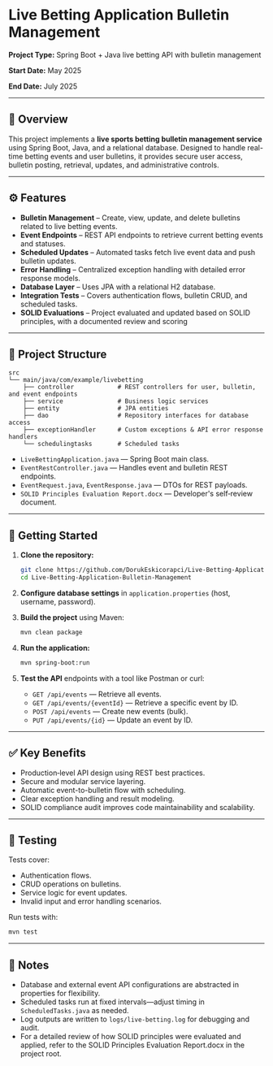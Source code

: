 # Live Betting Application Bulletin Management

**Project Type:** Spring Boot + Java live betting API with bulletin management

**Start Date:** May 2025

**End Date:** July 2025



---

## 🤩 Overview

This project implements a **live sports betting bulletin management service** using Spring Boot, Java, and a relational database. Designed to handle real-time betting events and user bulletins, it provides secure user access, bulletin posting, retrieval, updates, and administrative controls.

---

## ⚙️ Features

* **Bulletin Management** – Create, view, update, and delete bulletins related to live betting events.
* **Event Endpoints** – REST API endpoints to retrieve current betting events and statuses.
* **Scheduled Updates** – Automated tasks fetch live event data and push bulletin updates.
* **Error Handling** – Centralized exception handling with detailed error response models.
* **Database Layer** – Uses JPA with a relational H2 database.
* **Integration Tests** – Covers authentication flows, bulletin CRUD, and scheduled tasks.
* **SOLID Evaluations** – Project evaluated and updated based on SOLID principles, with a documented review and scoring

---

## 📁 Project Structure

```
src
└── main/java/com/example/livebetting
    ├── controller            # REST controllers for user, bulletin, and event endpoints
    ├── service               # Business logic services
    ├── entity                # JPA entities
    ├── dao                   # Repository interfaces for database access
    ├── exceptionHandler      # Custom exceptions & API error response handlers
    └── schedulingtasks       # Scheduled tasks 
```

* `LiveBettingApplication.java` — Spring Boot main class.
* `EventRestController.java` — Handles event and bulletin REST endpoints.
* `EventRequest.java`, `EventResponse.java` — DTOs for REST payloads.
* `SOLID Principles Evaluation Report.docx` — Developer's self‑review document.

---

## 🚀 Getting Started

1. **Clone the repository:**

   ```bash
   git clone https://github.com/DorukEskicorapci/Live-Betting-Application-Bulletin-Management.git
   cd Live-Betting-Application-Bulletin-Management
   ```
2. **Configure database settings** in `application.properties` (host, username, password).
3. **Build the project** using Maven:

   ```bash
   mvn clean package
   ```
4. **Run the application:**

   ```bash
   mvn spring-boot:run
   ```
5. **Test the API** endpoints with a tool like Postman or curl:

   * `GET /api/events` — Retrieve all events.
   * `GET /api/events/{eventId}` — Retrieve a specific event by ID.
   * `POST /api/events` — Create new events (bulk).
   * `PUT /api/events/{id}` — Update an event by ID.

---

## ✅ Key Benefits

* Production‑level API design using REST best practices.
* Secure and modular service layering.
* Automatic event-to-bulletin flow with scheduling.
* Clear exception handling and result modeling.
* SOLID compliance audit improves code maintainability and scalability.


---

## 🧰 Testing

Tests cover:

* Authentication flows.
* CRUD operations on bulletins.
* Service logic for event updates.
* Invalid input and error handling scenarios.

Run tests with:

```bash
mvn test
```

---

## 🧠 Notes

* Database and external event API configurations are abstracted in properties for flexibility.
* Scheduled tasks run at fixed intervals—adjust timing in `ScheduledTasks.java` as needed.
* Log outputs are written to `logs/live-betting.log` for debugging and audit.
* For a detailed review of how SOLID principles were evaluated and applied, refer to the SOLID Principles Evaluation Report.docx in the project root.
